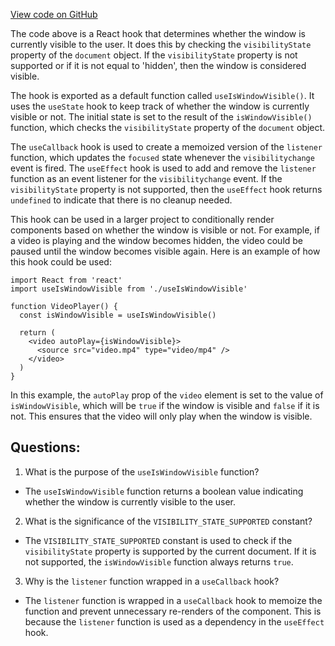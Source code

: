 [View code on GitHub](zoo-labs/zoo/blob/master/core/src/hooks/useIsWindowVisible.ts)

The code above is a React hook that determines whether the window is currently visible to the user. It does this by checking the `visibilityState` property of the `document` object. If the `visibilityState` property is not supported or if it is not equal to 'hidden', then the window is considered visible.

The hook is exported as a default function called `useIsWindowVisible()`. It uses the `useState` hook to keep track of whether the window is currently visible or not. The initial state is set to the result of the `isWindowVisible()` function, which checks the `visibilityState` property of the `document` object.

The `useCallback` hook is used to create a memoized version of the `listener` function, which updates the `focused` state whenever the `visibilitychange` event is fired. The `useEffect` hook is used to add and remove the `listener` function as an event listener for the `visibilitychange` event. If the `visibilityState` property is not supported, then the `useEffect` hook returns `undefined` to indicate that there is no cleanup needed.

This hook can be used in a larger project to conditionally render components based on whether the window is visible or not. For example, if a video is playing and the window becomes hidden, the video could be paused until the window becomes visible again. Here is an example of how this hook could be used:

```
import React from 'react'
import useIsWindowVisible from './useIsWindowVisible'

function VideoPlayer() {
  const isWindowVisible = useIsWindowVisible()

  return (
    <video autoPlay={isWindowVisible}>
      <source src="video.mp4" type="video/mp4" />
    </video>
  )
}
```

In this example, the `autoPlay` prop of the `video` element is set to the value of `isWindowVisible`, which will be `true` if the window is visible and `false` if it is not. This ensures that the video will only play when the window is visible.
## Questions: 
 1. What is the purpose of the `useIsWindowVisible` function?
- The `useIsWindowVisible` function returns a boolean value indicating whether the window is currently visible to the user.

2. What is the significance of the `VISIBILITY_STATE_SUPPORTED` constant?
- The `VISIBILITY_STATE_SUPPORTED` constant is used to check if the `visibilityState` property is supported by the current document. If it is not supported, the `isWindowVisible` function always returns `true`.

3. Why is the `listener` function wrapped in a `useCallback` hook?
- The `listener` function is wrapped in a `useCallback` hook to memoize the function and prevent unnecessary re-renders of the component. This is because the `listener` function is used as a dependency in the `useEffect` hook.